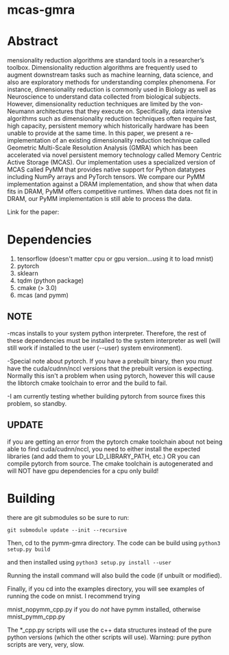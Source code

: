 # mcas-gmra
# Abstract
mensionality reduction algorithms are standard
tools in a researcher’s toolbox. Dimensionality reduction algorithms
are frequently used to augment downstream tasks such
as machine learning, data science, and also are exploratory
methods for understanding complex phenomena. For instance,
dimensionality reduction is commonly used in Biology as well
as Neuroscience to understand data collected from biological
subjects. However, dimensionality reduction techniques are limited
by the von-Neumann architectures that they execute on.
Specifically, data intensive algorithms such as dimensionality
reduction techniques often require fast, high capacity, persistent
memory which historically hardware has been unable to provide
at the same time. In this paper, we present a re-implementation
of an existing dimensionality reduction technique called Geometric
Multi-Scale Resolution Analysis (GMRA) which has
been accelerated via novel persistent memory technology called
Memory Centric Active Storage (MCAS). Our implementation
uses a specialized version of MCAS called PyMM that provides
native support for Python datatypes including NumPy arrays
and PyTorch tensors. We compare our PyMM implementation
against a DRAM implementation, and show that when data fits in
DRAM, PyMM offers competitive runtimes. When data does not
fit in DRAM, our PyMM implementation is still able to process
the data.

Link for the paper: 


# Dependencies
1) tensorflow (doesn't matter cpu or gpu version...using it to load mnist)
2) pytorch
3) sklearn
4) tqdm (python package)
5) cmake (> 3.0)
6) mcas (and pymm)

## NOTE
-mcas installs to your system python interpreter. Therefore, the rest of these dependencies must be installed to the system interpreter as well (will still work if installed to the user (--user) system environment).

-Special note about pytorch. If you have a prebuilt binary, then you *must* have the cuda/cudnn/nccl versions that the prebuilt version is expecting. Normally this isn't a problem when using pytorch, however this will cause the libtorch cmake toolchain to error and the build to fail.

-I am currently testing whether building pytorch from source fixes this problem, so standby.

## UPDATE
if you are getting an error from the pytorch cmake toolchain about not being able to find cuda/cudnn/nccl, you need to either install the expected libraries (and add them to your LD_LIBRARY_PATH, etc.) OR you can compile pytorch from source. The cmake toolchain is autogenerated and will NOT have gpu dependencies for a cpu only build!


# Building
there are git submodules so be sure to run:

```git submodule update --init --recursive```

Then, cd to the pymm-gmra directory. The code can be build using
```python3 setup.py build```

and then installed using
```python3 setup.py install --user```

Running the install command will also build the code (if unbuilt or modified).


Finally, if you cd into the examples directory, you will see examples of running the code on mnist. I recommend trying

mnist_nopymm_cpp.py if you do *not* have pymm installed, otherwise mnist_pymm_cpp.py

The *_cpp.py scripts will use the c++ data structures instead of the pure python versions (which the other scripts will use). Warning: pure python scripts are very, very, slow.

